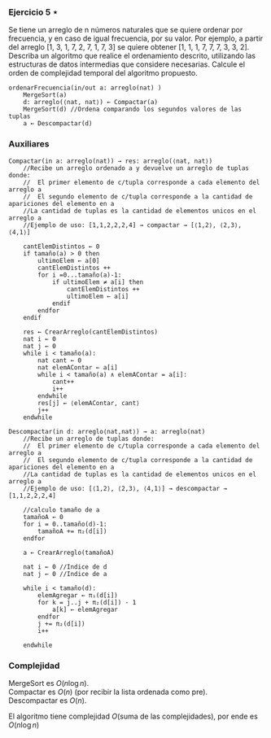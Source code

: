 ### Ejercicio 5 $\star$
Se tiene un arreglo de n números naturales que se quiere ordenar por frecuencia, y en caso de igual frecuencia, por su valor. Por ejemplo, a partir del arreglo [1, 3, 1, 7, 2, 7, 1, 7, 3] se quiere obtener [1, 1, 1, 7, 7, 7, 3, 3, 2].  
Describa un algoritmo que realice el ordenamiento descrito, utilizando las estructuras de datos intermedias que
considere necesarias. Calcule el orden de complejidad temporal del algoritmo propuesto.  

```
ordenarFrecuencia(in/out a: arreglo(nat) )
    MergeSort(a)
    d: arreglo(⟨nat, nat⟩) ← Compactar(a)
    MergeSort(d) //Ordena comparando los segundos valores de las tuplas
    a ← Descompactar(d)
```

### Auxiliares

```
Compactar(in a: arreglo(nat)) → res: arreglo(⟨nat, nat⟩)
    //Recibe un arreglo ordenado a y devuelve un arreglo de tuplas donde:
    //  El primer elemento de c/tupla corresponde a cada elemento del arreglo a
    //  El segundo elemento de c/tupla corresponde a la cantidad de apariciones del elemento en a
    //La cantidad de tuplas es la cantidad de elementos unicos en el arreglo a
    //Ejemplo de uso: [1,1,2,2,2,4] → compactar → [⟨1,2⟩, ⟨2,3⟩, ⟨4,1⟩]

    cantElemDistintos ← 0
    if tamaño(a) > 0 then    
        ultimoElem ← a[0]
        cantElemDistintos ++
        for i =0...tamaño(a)-1:
            if ultimoElem ≠ a[i] then
                cantElemDistintos ++
                ultimoElem ← a[i]
            endif
        endfor
    endif

    res ← CrearArreglo(cantElemDistintos)
    nat i ← 0
    nat j ← 0 
    while i < tamaño(a):
        nat cant ← 0
        nat elemAContar ← a[i]
        while i < tamaño(a) ∧ elemAContar = a[i]:
            cant++
            i++
        endwhile
        res[j] ← ⟨elemAContar, cant⟩
        j++
    endwhile
```

```
Descompactar(in d: arreglo⟨nat,nat⟩) → a: arreglo(nat)
    //Recibe un arreglo de tuplas donde:
    //  El primer elemento de c/tupla corresponde a cada elemento del arreglo a
    //  El segundo elemento de c/tupla corresponde a la cantidad de apariciones del elemento en a
    //La cantidad de tuplas es la cantidad de elementos unicos en el arreglo a
    //Ejemplo de uso: [⟨1,2⟩, ⟨2,3⟩, ⟨4,1⟩] → descompactar → [1,1,2,2,2,4] 

    //calculo tamaño de a
    tamañoA ← 0
    for i = 0..tamaño(d)-1:
        tamañoA += π₂(d[i])
    endfor

    a ← CrearArreglo(tamañoA)
    
    nat i ← 0 //Indice de d
    nat j ← 0 //Indice de a

    while i < tamaño(d):
        elemAgregar ← π₁(d[i])
        for k = j..j + π₂(d[i]) - 1
            a[k] ← elemAgregar
        endfor
        j += π₂(d[i])
        i++

    endwhile
```

### Complejidad
MergeSort es $O(n \log n)$.  
Compactar es $O(n)$ (por recibir la lista ordenada como pre).  
Descompactar es $O(n)$.

El algoritmo tiene complejidad $O(\text{suma de las complejidades})$, por ende es $O(n\log n)$
